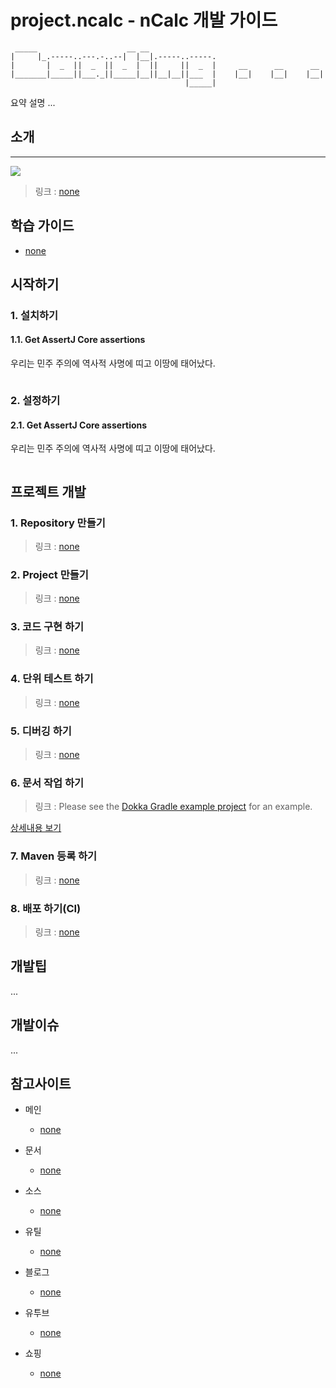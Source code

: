 # project.ncalc - nCalc 개발 가이드

```shell
 _____                    __ __
|     |_.-----..---.-..--|  |__|.-----..-----.
|       |  _  ||  _  ||  _  |  ||     ||  _  |     __      __      __
|_______|_____||___._||_____|__||__|__||___  |    |__|    |__|    |__|
                                       |_____|
```

요약 설명 ...


## 소개
--- 

<img src="none"></img>

> 링크 : [none]()

## 학습 가이드
 - [none]()
 
## 시작하기

### 1. 설치하기

#### 1.1. Get AssertJ Core assertions
우리는 민주 주의에 역사적 사명에 띠고 이땅에 태어났다.
```cpp
```

### 2. 설정하기

#### 2.1. Get AssertJ Core assertions
우리는 민주 주의에 역사적 사명에 띠고 이땅에 태어났다.
```cpp
```

## 프로젝트 개발

### 1. Repository 만들기
> 링크 : [none]()

### 2. Project 만들기
> 링크 : [none]()

### 3. 코드 구현 하기
> 링크 : [none]()

### 4. 단위 테스트 하기
> 링크 : [none]()

### 5. 디버깅 하기
> 링크 : [none]()

### 6. 문서 작업 하기
> 링크 : Please see the [Dokka Gradle example project](https://github.com/JetBrains/kotlin-examples/tree/master/gradle/dokka-gradle-example) for an example.

[상세내용 보기](snippetslab://snippet/DA32E99F-7C32-4446-BED5-39CDFDD9F44E/)

### 7. Maven 등록 하기
> 링크 : [none]()

### 8. 배포 하기(CI)
> 링크 : [none]()


## 개발팁
...

## 개발이슈
...

## 참고사이트
  - 메인
    - [none](http://about)

  - 문서
    - [none](http://about)

  - 소스
    - [none](http://about)

  - 유틸
    - [none](http://about)​

  - 블로그
    - [none](http://about)​

  - 유투브
    - [none](http://about)
    
  - 쇼핑
    - [none](http://about)